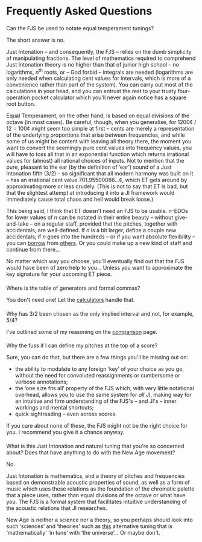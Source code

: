 # Frequently Asked Questions

<style>h2 { font-weight: normal; font-size: 100%; }</style>

## Can the FJS be used to notate equal temperament tunings?

The short answer is no.

Just Intonation – and consequently, the FJS – relies on the dumb simplicity of manipulating fractions. The level of mathematics required to comprehend Just Intonation theory is no higher than that of junior high school – no logarithms, *n*<sup>th</sup> roots, or – God forbid – integrals are needed (logarithms are only needed when calculating cent values for intervals, which is more of a convenience rather than part of the system). You can carry out most of the calculations in your head, and you can entrust the rest to your trusty four-operation pocket calculator which you'll never again notice has a square root button.

Equal Temperament, on the other hand, is based on equal divisions of the octave (in most cases). Be careful, though, when you generalise, for 1200¢ / 12 = 100¢ might seem too simple at first – cents are merely a representation of the underlying proportions that arise between frequencies, and while some of us might be content with leaving all theory there, the moment you want to convert the seemingly pure cent values into frequency values, you will have to toss all that in an exponential function which returns irrational values for (almost) all rational choices of inputs. Not to mention that the pure, pleasant to the ear (by the definition of ‘ear’) sound of a Just Intonation fifth (3/2) – so significant that all modern harmony was built on it – has an irrational cent value 701.95500086…¢, which ET gets around by approximating more or less crudely. (This is not to say that ET is bad, but that the slightest attempt at introducing it into a JI framework would immediately cause total chaos and hell would break loose.)

This being said, I think that ET doesn't need an FJS to be usable. *n*-EDOs for lower values of *n* can be notated in their entire beauty – without give-and-take – on a regular staff, provided that the pitches, together with accidentals, are well-defined. If *n* is a bit larger, define a couple new accidentals; if *n* goes into the hundreds – or if you want absolute flexibility – you can [borrow](http://musictheory.zentral.zone/huntsystem1.html) from [others](http://sagittal.org/). Or you could make up a new kind of staff and continue from there…

No matter which way you choose, you'll eventually find out that the FJS would have been of zero help to you… Unless you want to approximate the key signature for your upcoming ET piece.

## Where is the table of generators and formal commas?

You don't need one! Let the [calculators](calc.html) handle that.

## Why has 3/2 been chosen as the only implied interval and not, for example, 5/4?

I've outlined some of my reasoning on the [comparison](compare.html) page.

## Why the fuss if I can define my pitches at the top of a score?

Sure, you can do that, but there are a few things you'll be missing out on:

- the ability to modulate to any foreign ‘key’ of your choice as you go, without the need for convoluted reassignments or cumbersome or verbose annotations;
- the ‘one size fits all’ property of the FJS which, with very little notational overhead, allows you to use the same system for *all* JI, making way for an intuitive and firm understanding of the FJS's – and JI's – inner workings and mental shortcuts;
- quick sightreading – even across scores.

If you care about none of these, the FJS might not be the right choice for you. I recommend you give it a chance anyway.

## What is this Just Intonation and natural tuning that you're so concerned about? Does that have anything to do with the New Age movement?

No.

Just Intonation is mathematics, and a theory of pitches and frequencies based on demonstrable acoustic properties of sound, as well as a form of music which uses these relations as the foundation of the chromatic palette that a piece uses, rather than equal divisions of the octave or what have you. The FJS is a formal system that facilitates intuitive understanding of the acoustic relations that JI researches.

New Age is neither a science nor a theory, so you perhaps should look into such ‘sciences’ and ‘theories’ such as [this](https://attunedvibrations.com/432hz/) alternative tuning that is ‘mathematically’ ‘in tune’ with ‘the universe’… Or maybe don't.
